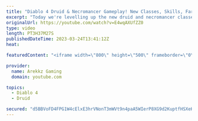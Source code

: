 ```yaml
---
title: "Diablo 4 Druid & Necromancer Gameplay! New Classes, Skills, Farming & Grinding (Diablo 4 Open Beta)"
excerpt: "Today we're levelling up the new druid and necromancer classes in co-op multiplayer so we can as powerful as possible and test ..."
originalUrl: https://youtube.com/watch?v=E4wqAXUfZZ0
type: video
length: PT3H37M27S
publishedDateTime: 2023-03-24T13:41:12Z
heat: 

featuredContent: "<iframe width=\"800\" height=\"500\" frameborder=\"0\" src=\"https://www.youtube.com/embed/E4wqAXUfZZ0\" allow=\"accelerometer; autoplay; encrypted-media; gyroscope; picture-in-picture\" allowfullscreen></iframe>"

provider:
  name: Arekkz Gaming
  domain: youtube.com

topics:
  - Diablo 4
  - Druid

secured: "d5BBVoFD4FPG1W4cElxE3hrVNonT3mWVt9n4paA5WIerP8XG9d2KuptfHSXeHZs1IBwuqpx+qJJfWX0rQaZEV3/w35JRC7F3e3fNmEKD4w/ty5U2NXdyM+eL5iDV1XvI+57A5zXNW1+wGNuQZiio3oBbwHQf7IrmWPyIp9G8iRpX/M1xKhzRCcPBqNxNus4a+OP39McqDAKgyIk0bjv6akGVCsq3h0jNIvQVL4hWx/VnUjrv/0ZcAMS1ERTXCqQ921onHgZtlZ8FZxy5YQ/8mhzFCvm7TdXsxjJMrS+WjT70J4oW2fWObC4I5l23jqIZjcU9h9OGd7Ic1176vMSxl7eUml2p8ISH11EAI5y8cYo7bMm1WAxfSz8Er+HtgnrJnrYQYrxxJr4jHvzL2sDbXDpCYXlpI3echvHvl0DkUIY=;QHPjCi/Kg8H8qsO+IG6tZQ=="
---
```


